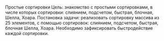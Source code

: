 Простые сортировки <br->
Цель: знакомство с простыми сортировками, в числе которых сортировки: слиянием, подсчетом, быстрая, блочная, Шелла, Хоара. <br->
Постановка задачи: реализовать сортировку массива из 25 элементов, с помощью сортировок: слиянием, подсчетом, быстрая, блочная Шелла, Хоара. Необходимо зафиксировать быстродействие каждой сортировки. <br->
